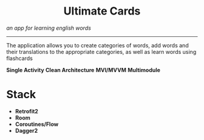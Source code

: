 <h1 align="center">Ultimate Cards</h1>

_an app for learning english words_

---

The application allows you to create categories of words, add words and their translations to the appropriate categories, as well as learn words using flashcards

**Single Activity**
**Clean Architecture**
**MVI/MVVM**
**Multimodule**


# Stack

- **Retrofit2**
- **Room**
- **Coroutines/Flow**
- **Dagger2**
